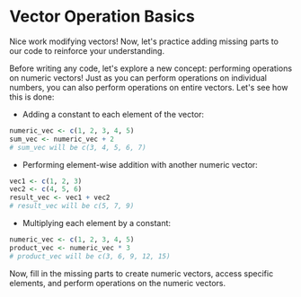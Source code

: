 # Vector Operation Basics

Nice work modifying vectors! Now, let's practice adding missing parts to our code to reinforce your understanding.

Before writing any code, let's explore a new concept: performing operations on numeric vectors! Just as you can perform operations on individual numbers, you can also perform operations on entire vectors. Let's see how this is done:

- Adding a constant to each element of the vector:

```R
numeric_vec <- c(1, 2, 3, 4, 5)
sum_vec <- numeric_vec + 2
# sum_vec will be c(3, 4, 5, 6, 7)
```

- Performing element-wise addition with another numeric vector:

```R
vec1 <- c(1, 2, 3)
vec2 <- c(4, 5, 6)
result_vec <- vec1 + vec2
# result_vec will be c(5, 7, 9)
```

- Multiplying each element by a constant:

```R
numeric_vec <- c(1, 2, 3, 4, 5)
product_vec <- numeric_vec * 3
# product_vec will be c(3, 6, 9, 12, 15)
```

Now, fill in the missing parts to create numeric vectors, access specific elements, and perform operations on the numeric vectors.
